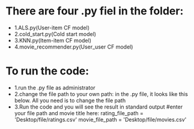 # There are four .py fiel in the folder:

  * 1.ALS.py(User-item CF model)
  * 2.cold_start.py(Cold start model)
  * 3.KNN.py(Item-item CF model)
  * 4.movie_recommender.py(User_user CF model)

# To run the code:
  * 1.run the .py file as administrator
  * 2.change the file path to your own path:
	   in the .py file, it looks like this below. All you need is to change the file path 
  * 3.Run the code and you will see the result in standard output
	#enter your file path and movie title here:
	rating_file_path = 'Desktop/file/ratings.csv'
	movie_file_path = 'Desktop/file/movies.csv'

